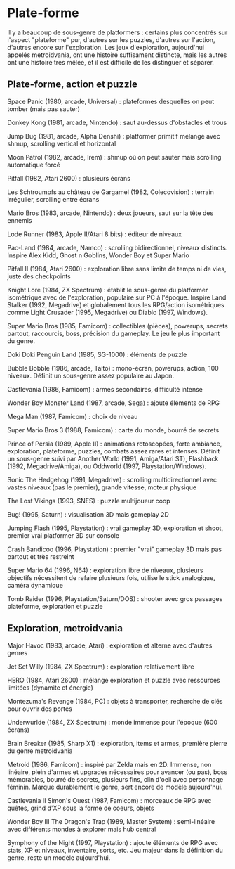 # Plate-forme

Il y a beaucoup de sous-genre de platformers : certains plus concentrés sur l'aspect "plateforme" pur, d'autres sur les puzzles, d'autres sur l'action, d'autres encore sur l'exploration. Les jeux d'exploration, aujourd'hui appelés metroidvania, ont une histoire suffisament distincte, mais les autres ont une histoire très mêlée, et il est difficile de les distinguer et séparer.

## Plate-forme, action et puzzle

Space Panic (1980, arcade, Universal) : plateformes desquelles on peut tomber (mais pas sauter)

Donkey Kong (1981, arcade, Nintendo) : saut au-dessus d'obstacles et trous

Jump Bug (1981, arcade, Alpha Denshi) : platformer primitif mélangé avec shmup, scrolling vertical et horizontal

Moon Patrol (1982, arcade, Irem) : shmup où on peut sauter mais scrolling automatique forcé

Pitfall (1982, Atari 2600) : plusieurs écrans

Les Schtroumpfs au château de Gargamel (1982, Colecovision) : terrain irrégulier, scrolling entre écrans

Mario Bros (1983, arcade, Nintendo) : deux joueurs, saut sur la tête des ennemis

Lode Runner (1983, Apple II/Atari 8 bits) : éditeur de niveaux

Pac-Land (1984, arcade, Namco) : scrolling bidirectionnel, niveaux distincts. Inspire Alex Kidd, Ghost n Goblins, Wonder Boy et Super Mario

Pitfall II (1984, Atari 2600) : exploration libre sans limite de temps ni de vies, juste des checkpoints

Knight Lore (1984, ZX Spectrum) : établit le sous-genre du platformer isométrique avec de l'exploration, populaire sur PC à l'époque. Inspire Land Stalker (1992, Megadrive) et globalement tous les RPG/action isométriques comme Light Crusader (1995, Megadrive) ou Diablo (1997, Windows).

Super Mario Bros (1985, Famicom) : collectibles (pièces), powerups, secrets partout, raccourcis, boss, précision du gameplay. Le jeu le plus important du genre.

Doki Doki Penguin Land (1985, SG-1000) : éléments de puzzle

Bubble Bobble (1986, arcade, Taito) : mono-écran, powerups, action, 100 niveaux. Définit un sous-genre assez populaire au Japon.

Castlevania (1986, Famicom) : armes secondaires, difficulté intense

Wonder Boy Monster Land (1987, arcade, Sega) : ajoute éléments de RPG

Mega Man (1987, Famicom) : choix de niveau

Super Mario Bros 3 (1988, Famicom) : carte du monde, bourré de secrets

Prince of Persia (1989, Apple II) : animations rotoscopées, forte ambiance, exploration, plateforme, puzzles, combats assez rares et intenses. Définit un sous-genre suivi par Another World (1991, Amiga/Atari ST), Flashback (1992, Megadrive/Amiga), ou Oddworld (1997, Playstation/Windows).

Sonic The Hedgehog (1991, Megadrive) : scrolling multidirectionnel avec vastes niveaux (pas le premier), grande vitesse, moteur physique

The Lost Vikings (1993, SNES) : puzzle multijoueur coop

Bug! (1995, Saturn) : visualisation 3D mais gameplay 2D

Jumping Flash (1995, Playstation) : vrai gameplay 3D, exploration et shoot, premier vrai platformer 3D sur console

Crash Bandicoo (1996, Playstation) : premier "vrai" gameplay 3D mais pas partout et très restreint

Super Mario 64 (1996, N64) : exploration libre de niveaux, plusieurs objectifs nécessitent de refaire plusieurs fois, utilise le stick analogique, caméra dynamique

Tomb Raider (1996, Playstation/Saturn/DOS) : shooter avec gros passages plateforme, exploration et puzzle

## Exploration, metroidvania

Major Havoc (1983, arcade, Atari) : exploration et alterne avec d'autres genres

Jet Set Willy (1984, ZX Spectrum) : exploration relativement libre

HERO (1984, Atari 2600) : mélange exploration et puzzle avec ressources limitées (dynamite et énergie)

Montezuma's Revenge (1984, PC) : objets à transporter, recherche de clés pour ouvrir des portes

Underwurlde (1984, ZX Spectrum) : monde immense pour l'époque (600 écrans)

Brain Breaker (1985, Sharp X1) : exploration, items et armes, première pierre du genre metroidvania

Metroid (1986, Famicom) : inspiré par Zelda mais en 2D. Immense, non linéaire, plein d'armes et upgrades nécessaires pour avancer (ou pas), boss mémorables, bourré de secrets, plusieurs fins, clin d'oeil avec personnage féminin. Marque durablement le genre, sert encore de modèle aujourd'hui.

Castlevania II Simon's Quest (1987, Famicom) : morceaux de RPG avec quêtes, grind d'XP sous la forme de coeurs, objets

Wonder Boy III The Dragon's Trap (1989, Master System) : semi-linéaire avec différents mondes à explorer mais hub central

Symphony of the Night (1997, Playstation) : ajoute éléments de RPG avec stats, XP et niveaux, inventaire, sorts, etc. Jeu majeur dans la définition du genre, reste un modèle aujourd'hui.
